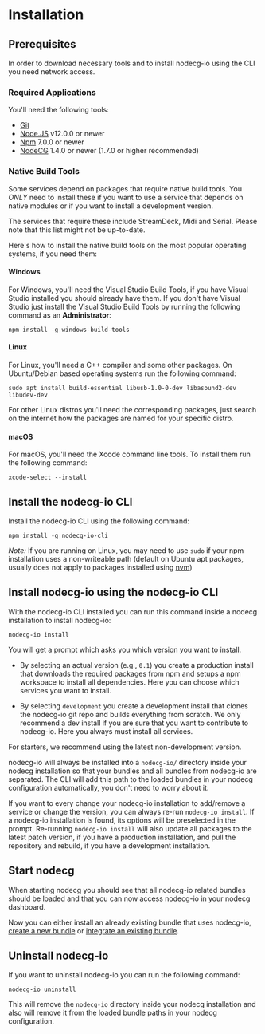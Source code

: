 # Installation

## Prerequisites

In order to download necessary tools and to install nodecg-io using the CLI you need network access.

### Required Applications

You'll need the following tools:

-   [Git](https://git-scm.com)
-   [Node.JS](https://nodejs.org/en/) v12.0.0 or newer
-   [Npm](https://www.npmjs.com/get-npm) 7.0.0 or newer
-   [NodeCG](https://nodecg.dev/) 1.4.0 or newer (1.7.0 or higher recommended)

### Native Build Tools

Some services depend on packages that require native build tools. You _ONLY_ need to install these if you want to use a service that depends on native modules or if you want to install a development version.

The services that require these include StreamDeck, Midi and Serial. Please note that this list might not be up-to-date.

Here's how to install the native build tools on the most popular operating systems, if you need them:

#### Windows

For Windows, you'll need the Visual Studio Build Tools, if you have Visual Studio installed you should already have them.
If you don't have Visual Studio just install the Visual Studio Build Tools by running the following command as an **Administrator**:

```shell
npm install -g windows-build-tools
```

#### Linux

For Linux, you'll need a C++ compiler and some other packages. On Ubuntu/Debian based operating systems run the following command:

```shell
sudo apt install build-essential libusb-1.0-0-dev libasound2-dev libudev-dev
```

For other Linux distros you'll need the corresponding packages, just search on the internet how the packages are named for your specific distro.

#### macOS

For macOS, you'll need the Xcode command line tools. To install them run the following command:

```shell
xcode-select --install
```

## Install the nodecg-io CLI

Install the nodecg-io CLI using the following command:

```shell
npm install -g nodecg-io-cli
```

_Note:_ If you are running on Linux, you may need to use `sudo` if your npm installation uses a non-writeable path (default on Ubuntu apt packages, usually does not apply to packages installed using [nvm](https://github.com/nvm-sh/nvm))

## Install nodecg-io using the nodecg-io CLI

With the nodecg-io CLI installed you can run this command inside a nodecg installation to install nodecg-io:

```shell
nodecg-io install
```

You will get a prompt which asks you which version you want to install.

-   By selecting an actual version (e.g., `0.1`) you create a production install that downloads the required packages from npm and setups a npm workspace to install all dependencies. Here you can choose which services you want to install.

-   By selecting `development` you create a development install that clones the nodecg-io git repo and builds everything from scratch. We only recommend a dev install if you are sure that you want to contribute to nodecg-io. Here you always must install all services.

For starters, we recommend using the latest non-development version.

nodecg-io will always be installed into a `nodecg-io/` directory inside your nodecg installation so that your bundles and all bundles from nodecg-io are separated. The CLI will add this path to the loaded bundles in your nodecg configuration automatically, you don't need to worry about it.

If you want to every change your nodecg-io installation to add/remove a service or change the version, you can always re-run `nodecg-io install`. If a nodecg-io installation is found, its options will be preselected in the prompt. Re-running `nodecg-io install` will also update all packages to the latest patch version, if you have a production installation, and pull the repository and rebuild, if you have a development installation.

## Start nodecg

When starting nodecg you should see that all nodecg-io related bundles should be loaded and that you can now access nodecg-io in your nodecg dashboard.

Now you can either install an already existing bundle that uses nodecg-io, [create a new bundle](./create_new_bundle.md) or [integrate an existing bundle](./existing_bundle.md).

## Uninstall nodecg-io

If you want to uninstall nodecg-io you can run the following command:

```shell
nodecg-io uninstall
```

This will remove the `nodecg-io` directory inside your nodecg installation and also will remove it from the loaded bundle paths in your nodecg configuration.
